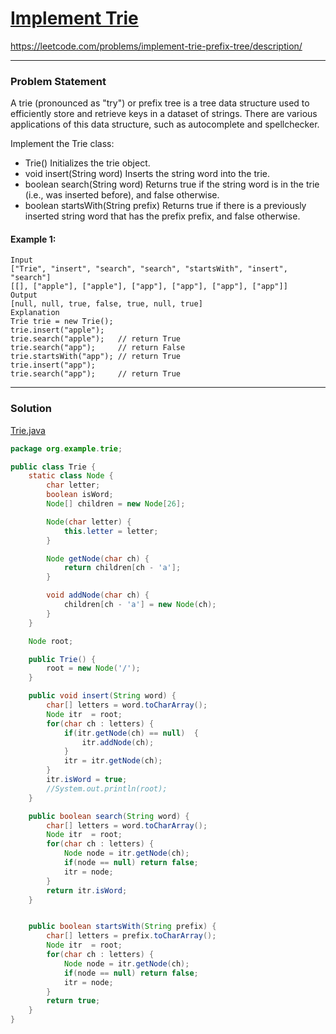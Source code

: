 # [Implement Trie](https://leetcode.com/problems/implement-trie-prefix-tree/description/)
https://leetcode.com/problems/implement-trie-prefix-tree/description/
<hr />

### Problem Statement
A trie (pronounced as "try") or prefix tree is a tree data structure used to efficiently store and retrieve keys in a dataset of strings. There are various applications of this data structure, such as autocomplete and spellchecker.

Implement the Trie class:

- Trie() Initializes the trie object.
- void insert(String word) Inserts the string word into the trie.
- boolean search(String word) Returns true if the string word is in the trie (i.e., was inserted before), and false otherwise.
- boolean startsWith(String prefix) Returns true if there is a previously inserted string word that has the prefix prefix, and false otherwise.

#### Example 1:

```
Input
["Trie", "insert", "search", "search", "startsWith", "insert", "search"]
[[], ["apple"], ["apple"], ["app"], ["app"], ["app"], ["app"]]
Output
[null, null, true, false, true, null, true]
Explanation
Trie trie = new Trie();
trie.insert("apple");
trie.search("apple");   // return True
trie.search("app");     // return False
trie.startsWith("app"); // return True
trie.insert("app");
trie.search("app");     // return True
```

<hr />

### Solution

[Trie.java](../../src/main/java/org/example/trie/Trie.java)

```java
package org.example.trie;

public class Trie {
    static class Node {
        char letter;
        boolean isWord;
        Node[] children = new Node[26];

        Node(char letter) {
            this.letter = letter;
        }

        Node getNode(char ch) {
            return children[ch - 'a'];
        }

        void addNode(char ch) {
            children[ch - 'a'] = new Node(ch);
        }
    }

    Node root;

    public Trie() {
        root = new Node('/');
    }

    public void insert(String word) {
        char[] letters = word.toCharArray();
        Node itr  = root;
        for(char ch : letters) {
            if(itr.getNode(ch) == null)  {
                itr.addNode(ch);
            }
            itr = itr.getNode(ch);
        }
        itr.isWord = true;
        //System.out.println(root);
    }

    public boolean search(String word) {
        char[] letters = word.toCharArray();
        Node itr  = root;
        for(char ch : letters) {
            Node node = itr.getNode(ch);
            if(node == null) return false;
            itr = node;
        }
        return itr.isWord;
    }


    public boolean startsWith(String prefix) {
        char[] letters = prefix.toCharArray();
        Node itr  = root;
        for(char ch : letters) {
            Node node = itr.getNode(ch);
            if(node == null) return false;
            itr = node;
        }
        return true;
    }
}

```